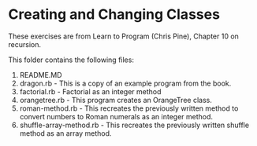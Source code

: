 # Creating and Changing Classes

These exercises are from Learn to Program (Chris Pine), Chapter 10 on recursion.

This folder contains the following files:

1. README.MD
2. dragon.rb - This is a copy of an example program from the book.
3. factorial.rb - Factorial as an integer method
4. orangetree.rb - This program creates an OrangeTree class.
5. roman-method.rb - This recreates the previously written method to convert numbers to Roman numerals as an integer method.
6. shuffle-array-method.rb - This recreates the previously written shuffle method as an array method.
